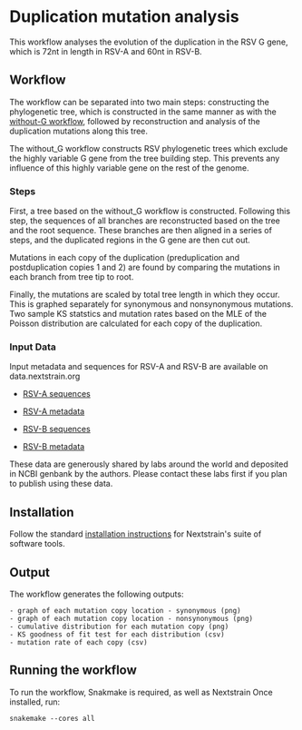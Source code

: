 # Duplication mutation analysis

This workflow analyses the evolution of the  duplication in the RSV G gene, which is 72nt in length in RSV-A and 60nt in RSV-B. 


## Workflow

The workflow can be separated into two main steps: constructing the phylogenetic tree, which is constructed in the same manner as with the [without-G workflow](https://github.com/LauraU123/without_G_workflow), followed by reconstruction and analysis of the duplication mutations along this tree. 

The without_G workflow constructs RSV phylogenetic trees which exclude the highly variable G gene from the tree building step. This prevents any influence of this highly variable gene on the rest of the genome. 


### Steps

First, a tree based on the without_G workflow is constructed. Following this step, 
the sequences of all branches are reconstructed based on the tree and the root sequence. 
These branches are then aligned in a series of steps, and the duplicated regions in the G gene are then cut out.

Mutations in each copy of the duplication (preduplication and postduplication copies 1 and 2) are  found by comparing the mutations in each branch from tree tip to root. 

Finally, the mutations are scaled by total tree length in which they occur. This is graphed separately for synonymous and nonsynonymous mutations.
Two sample KS statstics and mutation rates based on the MLE of the Poisson distribution are calculated for each copy of the duplication. 


### Input Data

Input metadata and sequences for RSV-A and RSV-B are available on data.nextstrain.org

* [RSV-A sequences](https://data.nextstrain.org/files/workflows/rsv/a/sequences.fasta.xz)
* [RSV-A metadata](https://data.nextstrain.org/files/workflows/rsv/a/metadata.tsv.gz)

* [RSV-B sequences](https://data.nextstrain.org/files/workflows/rsv/b/sequences.fasta.xz)
* [RSV-B metadata](https://data.nextstrain.org/files/workflows/rsv/a/metadata.tsv.gz)


These data are generously shared by labs around the world and deposited in NCBI genbank by the authors.
Please contact these labs first if you plan to publish using these data.


## Installation

Follow the standard [installation instructions](https://docs.nextstrain.org/en/latest/install.html) for Nextstrain's suite of software tools.


## Output
 
 The workflow generates the following outputs:

	- graph of each mutation copy location - synonymous (png)
	- graph of each mutation copy location - nonsynonymous (png)
	- cumulative distribution for each mutation copy (png)
	- KS goodness of fit test for each distribution (csv)
	- mutation rate of each copy (csv)

## Running the workflow

To run the workflow, Snakmake is required, as well as Nextstrain
Once installed, run:


``` snakemake --cores all ```  



